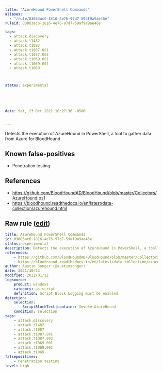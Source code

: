 ```yaml
---
title: "AzureHound PowerShell Commands"
aliases:
  - "/rule/83083ac6-1816-4e76-97d7-59af9a9ae46e"
ruleid: 83083ac6-1816-4e76-97d7-59af9a9ae46e

tags:
  - attack.discovery
  - attack.t1482
  - attack.t1087
  - attack.t1087.001
  - attack.t1087.002
  - attack.t1069.001
  - attack.t1069.002
  - attack.t1069



status: experimental





date: Sat, 23 Oct 2021 18:27:36 -0500


---
```


Detects the execution of AzureHound in PowerShell, a tool to gather data from Azure for BloodHound

<!--more-->


## Known false-positives

* Penetration testing



## References

* https://github.com/BloodHoundAD/BloodHound/blob/master/Collectors/AzureHound.ps1
* https://bloodhound.readthedocs.io/en/latest/data-collection/azurehound.html


## Raw rule ([edit](https://github.com/SigmaHQ/sigma/edit/master/rules/windows/powershell/powershell_script/posh_ps_azurehound_commands.yml))
```yaml
title: AzureHound PowerShell Commands
id: 83083ac6-1816-4e76-97d7-59af9a9ae46e
status: experimental
description: Detects the execution of AzureHound in PowerShell, a tool to gather data from Azure for BloodHound
references:
    - https://github.com/BloodHoundAD/BloodHound/blob/master/Collectors/AzureHound.ps1
    - https://bloodhound.readthedocs.io/en/latest/data-collection/azurehound.html
author: Austin Songer (@austinsonger)
date: 2021/10/23
modified: 2022/01/12
logsource:
    product: windows
    category: ps_script
    definition: Script Block Logging must be enabled
detection:
    selection:
        ScriptBlockText|contains: Invoke-AzureHound
    condition: selection
tags:
    - attack.discovery
    - attack.t1482
    - attack.t1087
    - attack.t1087.001
    - attack.t1087.002
    - attack.t1069.001
    - attack.t1069.002
    - attack.t1069
falsepositives:
    - Penetration testing
level: high

```

